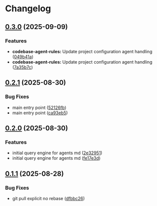 # Changelog

## [0.3.0](https://github.com/unoplat/unoplat-code-confluence/compare/unoplat-code-confluence-query-engine-v0.2.1...unoplat-code-confluence-query-engine-v0.3.0) (2025-09-09)


### Features

* **codebase-agent-rules:** Update project configuration agent handling ([049b41a](https://github.com/unoplat/unoplat-code-confluence/commit/049b41a6804c1512151428da8d01f12a68abcc61))
* **codebase-agent-rules:** Update project configuration agent handling ([7a35b7c](https://github.com/unoplat/unoplat-code-confluence/commit/7a35b7c591da646c06b7b616273d977638ebee13))

## [0.2.1](https://github.com/unoplat/unoplat-code-confluence/compare/unoplat-code-confluence-query-engine-v0.2.0...unoplat-code-confluence-query-engine-v0.2.1) (2025-08-30)


### Bug Fixes

* main entry point ([52126fb](https://github.com/unoplat/unoplat-code-confluence/commit/52126fb65c7169f0c40ed94cdc3fb9dfa9187bac))
* main entry point ([ca93eb5](https://github.com/unoplat/unoplat-code-confluence/commit/ca93eb528a682487ac65d3117e33a56ccb4e92a3))

## [0.2.0](https://github.com/unoplat/unoplat-code-confluence/compare/unoplat-code-confluence-query-engine-v0.1.1...unoplat-code-confluence-query-engine-v0.2.0) (2025-08-30)


### Features

* initial  query engine for agents md ([2e32951](https://github.com/unoplat/unoplat-code-confluence/commit/2e32951845f4652d5f0ae971ad54c8b663fb685a))
* initial  query engine for agents md ([fe17e3d](https://github.com/unoplat/unoplat-code-confluence/commit/fe17e3d6c7ce7ebfa06cd67271da948fb8f10b14))

## [0.1.1](https://github.com/unoplat/unoplat-code-confluence/compare/unoplat-code-confluence-query-engine-v0.1.0...unoplat-code-confluence-query-engine-v0.1.1) (2025-08-28)


### Bug Fixes

* git pull explicit no rebase ([dfbbc26](https://github.com/unoplat/unoplat-code-confluence/commit/dfbbc26be5fc790127fb5b731568fa05f119bf9d))
